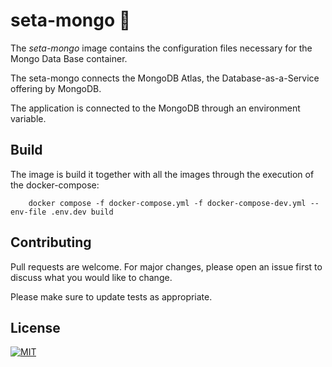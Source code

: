 # seta-mongo 💾 

The *seta-mongo* image contains the configuration files necessary for the Mongo Data Base container.

The seta-mongo connects the MongoDB Atlas, the Database-as-a-Service offering by MongoDB. 

The application is connected to the MongoDB through an environment variable.


## Build

The image is build it together with all the images through the execution of the docker-compose:

```
    docker compose -f docker-compose.yml -f docker-compose-dev.yml --env-file .env.dev build
```


## Contributing

Pull requests are welcome. For major changes, please open an issue first to discuss what you would like to change.

Please make sure to update tests as appropriate.

## License

[![MIT][mit-badge]][mit-url]

[mit-badge]: https://img.shields.io/badge/license-mit-blue
[mit-url]: https://choosealicense.com/licenses/mit/